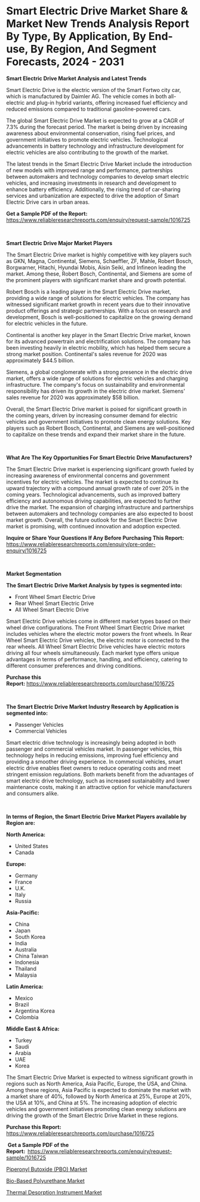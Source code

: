 <p><h1>Smart Electric Drive Market Share & Market New Trends Analysis Report By Type, By Application, By End-use, By Region, And Segment Forecasts, 2024 - 2031</h1></p><p><strong>Smart Electric Drive Market Analysis and Latest Trends</strong></p>
<p><p>Smart Electric Drive is the electric version of the Smart Fortwo city car, which is manufactured by Daimler AG. The vehicle comes in both all-electric and plug-in hybrid variants, offering increased fuel efficiency and reduced emissions compared to traditional gasoline-powered cars.</p><p>The global Smart Electric Drive Market is expected to grow at a CAGR of 7.3% during the forecast period. The market is being driven by increasing awareness about environmental conservation, rising fuel prices, and government initiatives to promote electric vehicles. Technological advancements in battery technology and infrastructure development for electric vehicles are also contributing to the growth of the market.</p><p>The latest trends in the Smart Electric Drive Market include the introduction of new models with improved range and performance, partnerships between automakers and technology companies to develop smart electric vehicles, and increasing investments in research and development to enhance battery efficiency. Additionally, the rising trend of car-sharing services and urbanization are expected to drive the adoption of Smart Electric Drive cars in urban areas.</p></p>
<p><strong>Get a Sample PDF of the Report:&nbsp;</strong> <a href="https://www.reliableresearchreports.com/enquiry/request-sample/1016725">https://www.reliableresearchreports.com/enquiry/request-sample/1016725</a></p>
<p>&nbsp;</p>
<p><strong>Smart Electric Drive Major Market Players</strong></p>
<p><p>The Smart Electric Drive market is highly competitive with key players such as GKN, Magna, Continental, Siemens, Schaeffler, ZF, Mahle, Robert Bosch, Borgwarner, Hitachi, Hyundai Mobis, Aisin Seiki, and Infineon leading the market. Among these, Robert Bosch, Continental, and Siemens are some of the prominent players with significant market share and growth potential.</p><p>Robert Bosch is a leading player in the Smart Electric Drive market, providing a wide range of solutions for electric vehicles. The company has witnessed significant market growth in recent years due to their innovative product offerings and strategic partnerships. With a focus on research and development, Bosch is well-positioned to capitalize on the growing demand for electric vehicles in the future.</p><p>Continental is another key player in the Smart Electric Drive market, known for its advanced powertrain and electrification solutions. The company has been investing heavily in electric mobility, which has helped them secure a strong market position. Continental's sales revenue for 2020 was approximately $44.5 billion.</p><p>Siemens, a global conglomerate with a strong presence in the electric drive market, offers a wide range of solutions for electric vehicles and charging infrastructure. The company's focus on sustainability and environmental responsibility has driven its growth in the electric drive market. Siemens' sales revenue for 2020 was approximately $58 billion.</p><p>Overall, the Smart Electric Drive market is poised for significant growth in the coming years, driven by increasing consumer demand for electric vehicles and government initiatives to promote clean energy solutions. Key players such as Robert Bosch, Continental, and Siemens are well-positioned to capitalize on these trends and expand their market share in the future.</p></p>
<p>&nbsp;</p>
<p><strong>What Are The Key Opportunities For Smart Electric Drive Manufacturers?</strong></p>
<p><p>The Smart Electric Drive market is experiencing significant growth fueled by increasing awareness of environmental concerns and government incentives for electric vehicles. The market is expected to continue its upward trajectory with a compound annual growth rate of over 20% in the coming years. Technological advancements, such as improved battery efficiency and autonomous driving capabilities, are expected to further drive the market. The expansion of charging infrastructure and partnerships between automakers and technology companies are also expected to boost market growth. Overall, the future outlook for the Smart Electric Drive market is promising, with continued innovation and adoption expected.</p></p>
<p><strong>Inquire or Share Your Questions If Any Before Purchasing This Report:</strong> <a href="https://www.reliableresearchreports.com/enquiry/pre-order-enquiry/1016725">https://www.reliableresearchreports.com/enquiry/pre-order-enquiry/1016725</a></p>
<p>&nbsp;</p>
<p><strong>Market Segmentation</strong></p>
<p><strong>The Smart Electric Drive Market Analysis by types is segmented into:</strong></p>
<p><ul><li>Front Wheel Smart Electric Drive</li><li>Rear Wheel Smart Electric Drive</li><li>All Wheel Smart Electric Drive</li></ul></p>
<p><p>Smart Electric Drive vehicles come in different market types based on their wheel drive configurations. The Front Wheel Smart Electric Drive market includes vehicles where the electric motor powers the front wheels. In Rear Wheel Smart Electric Drive vehicles, the electric motor is connected to the rear wheels. All Wheel Smart Electric Drive vehicles have electric motors driving all four wheels simultaneously. Each market type offers unique advantages in terms of performance, handling, and efficiency, catering to different consumer preferences and driving conditions.</p></p>
<p><strong>Purchase this Report:&nbsp;</strong><a href="https://www.reliableresearchreports.com/purchase/1016725">https://www.reliableresearchreports.com/purchase/1016725</a></p>
<p>&nbsp;</p>
<p><strong>The Smart Electric Drive Market Industry Research by Application is segmented into:</strong></p>
<p><ul><li>Passenger Vehicles</li><li>Commercial Vehicles</li></ul></p>
<p><p>Smart electric drive technology is increasingly being adopted in both passenger and commercial vehicles market. In passenger vehicles, this technology helps in reducing emissions, improving fuel efficiency and providing a smoother driving experience. In commercial vehicles, smart electric drive enables fleet owners to reduce operating costs and meet stringent emission regulations. Both markets benefit from the advantages of smart electric drive technology, such as increased sustainability and lower maintenance costs, making it an attractive option for vehicle manufacturers and consumers alike.</p></p>
<p>&nbsp;</p>
<p><strong>In terms of Region, the Smart Electric Drive Market Players available by Region are:</strong></p>
<p>
    <p> <strong> North America: </strong>
        <ul>
            <li>United States</li>
            <li>Canada</li>
        </ul>
        </p> 
    <p> <strong> Europe: </strong>
        <ul>
            <li>Germany</li>
            <li>France</li>
            <li>U.K.</li>
            <li>Italy</li>
            <li>Russia</li>
        </ul>
        </p> 
    <p> <strong> Asia-Pacific: </strong>
        <ul>
            <li>China</li>
            <li>Japan</li>
            <li>South Korea</li>
            <li>India</li>
            <li>Australia</li>
            <li>China Taiwan</li>
            <li>Indonesia</li>
            <li>Thailand</li>
            <li>Malaysia</li>
        </ul>
        </p> 
    <p> <strong> Latin America: </strong>
        <ul>
            <li>Mexico</li>
            <li>Brazil</li>
            <li>Argentina Korea</li>
            <li>Colombia</li>
        </ul>
        </p> 
    <p> <strong> Middle East & Africa: </strong>
        <ul>
            <li>Turkey</li>
            <li>Saudi</li>
            <li>Arabia</li>
            <li>UAE</li>
            <li>Korea</li>
        </ul>
    </p>
    </p>
<p><p>The Smart Electric Drive Market is expected to witness significant growth in regions such as North America, Asia Pacific, Europe, the USA, and China. Among these regions, Asia Pacific is expected to dominate the market with a market share of 40%, followed by North America at 25%, Europe at 20%, the USA at 10%, and China at 5%. The increasing adoption of electric vehicles and government initiatives promoting clean energy solutions are driving the growth of the Smart Electric Drive Market in these regions.</p></p>
<p><strong>Purchase this Report: </strong><a href="https://www.reliableresearchreports.com/purchase/1016725">https://www.reliableresearchreports.com/purchase/1016725</a></p>
<p>&nbsp;<strong>Get a Sample PDF of the Report:&nbsp;&nbsp;</strong><a href="https://www.reliableresearchreports.com/enquiry/request-sample/1016725">https://www.reliableresearchreports.com/enquiry/request-sample/1016725</a></p>
<p><strong></strong></p>
<p><p><a href="https://view.publitas.com/reportprime-1/piperonyl-butoxide-pbo-market-size-growing-and-forecasted-for-period-from-2023-2030-and-provides-complete-market-analysis-of-this-market/">Piperonyl Butoxide (PBO) Market</a></p><p><a href="https://view.publitas.com/reportprime-1/bio-based-polyurethane-market-with-the-goal-of-estimating-the-market-size-and-future-growth-potential-of-various-market-segments-based-on-component-applications-end-user-and-region/">Bio-Based Polyurethane Market</a></p><p><a href="https://view.publitas.com/reportprime-1/thermal-desorption-instrument-market-research-report-reveals-the-latest-trends-and-opportunities-of-this-market-for-period-from-2023-2030/">Thermal Desorption Instrument Market</a></p></p>